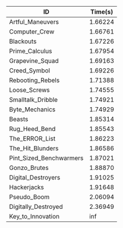 |ID|Time(s)|
|-|-|
|Artful_Maneuvers|1.66224|
|Computer_Crew|1.66761|
|Blackouts|1.67226|
|Prime_Calculus|1.67954|
|Grapevine_Squad|1.69163|
|Creed_Symbol|1.69226|
|Rebooting_Rebels|1.71388|
|Loose_Screws|1.74555|
|Smalltalk_Dribble|1.74921|
|Byte_Mechanics|1.74929|
|Beasts|1.85314|
|Rug_Heed_Bend|1.85543|
|The_ERROR_List|1.86223|
|The_Hit_Blunders|1.86586|
|Pint_Sized_Benchwarmers|1.87021|
|Gonzo_Brutes|1.88870|
|Digital_Destroyers|1.91025|
|Hackerjacks|1.91648|
|Pseudo_Boom|2.06094|
|Digitally_Destroyed|2.36949|
|Key_to_Innovation|inf|
